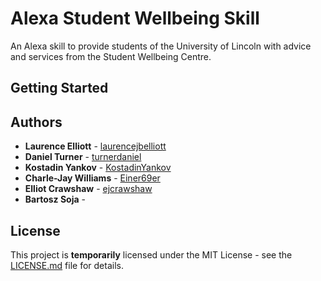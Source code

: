 # Alexa Student Wellbeing Skill
An Alexa skill to provide students of the University of Lincoln with advice and services from the Student Wellbeing Centre.

## Getting Started

## Authors
 - **Laurence Elliott** - [laurencejbelliott](https://github.com/laurencejbelliott)
 - **Daniel Turner** - [turnerdaniel](https://github.com/turnerdaniel)
 - **Kostadin Yankov** - [KostadinYankov](https://github.com/KostadinYankov)
 - **Charle-Jay Williams** - [Einer69er](https://github.com/Einer69er)
 - **Elliot Crawshaw** - [ejcrawshaw](https://github.com/ejcrawshaw)
 - **Bartosz Soja** - []()

## License

This project is **temporarily** licensed under the MIT License - see the [LICENSE.md](https://github.com/laurencejbelliott/UoLAlexaWellbeing/blob/master/LICENSE.md) file for details.
